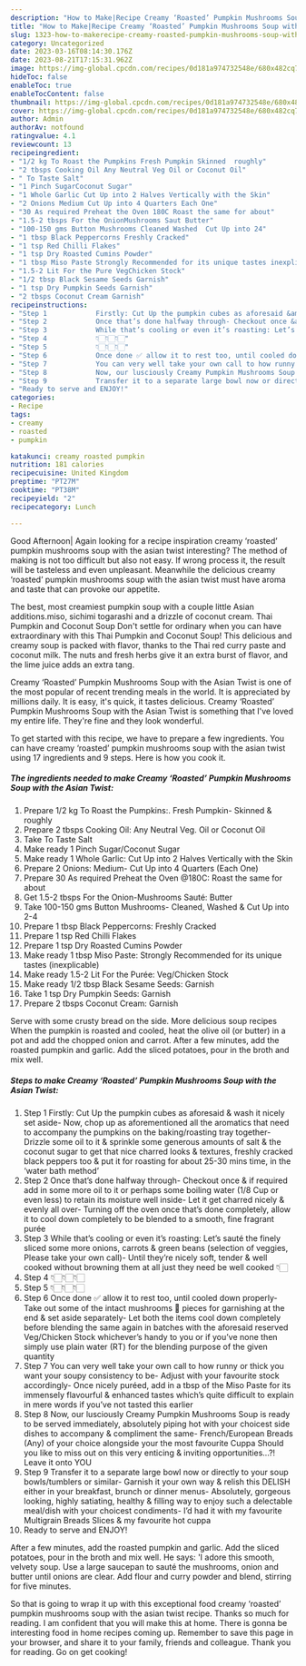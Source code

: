 ```yaml
---
description: "How to Make|Recipe Creamy ‘Roasted’ Pumpkin Mushrooms Soup with the Asian Twist {That is Delicious"
title: "How to Make|Recipe Creamy ‘Roasted’ Pumpkin Mushrooms Soup with the Asian Twist {That is Delicious"
slug: 1323-how-to-makerecipe-creamy-roasted-pumpkin-mushrooms-soup-with-the-asian-twist-that-is-delicious
category: Uncategorized
date: 2023-03-16T08:14:30.176Z
date: 2023-08-21T17:15:31.962Z
image: https://img-global.cpcdn.com/recipes/0d181a974732548e/680x482cq70/creamy-roasted-pumpkin-mushrooms-soup-with-the-asian-twist-recipe-main-photo.jpg
hideToc: false
enableToc: true
enableTocContent: false
thumbnail: https://img-global.cpcdn.com/recipes/0d181a974732548e/680x482cq70/creamy-roasted-pumpkin-mushrooms-soup-with-the-asian-twist-recipe-main-photo.jpg
cover: https://img-global.cpcdn.com/recipes/0d181a974732548e/680x482cq70/creamy-roasted-pumpkin-mushrooms-soup-with-the-asian-twist-recipe-main-photo.jpg
author: Admin
authorAv: notfound
ratingvalue: 4.1
reviewcount: 13
recipeingredient:
- "1/2 kg To Roast the Pumpkins Fresh Pumpkin Skinned  roughly"
- "2 tbsps Cooking Oil Any Neutral Veg Oil or Coconut Oil"
- " To Taste Salt"
- "1 Pinch SugarCoconut Sugar"
- "1 Whole Garlic Cut Up into 2 Halves Vertically with the Skin"
- "2 Onions Medium Cut Up into 4 Quarters Each One"
- "30 As required Preheat the Oven 180C Roast the same for about"
- "1.5-2 tbsps For the OnionMushrooms Saut Butter"
- "100-150 gms Button Mushrooms Cleaned Washed  Cut Up into 24"
- "1 tbsp Black Peppercorns Freshly Cracked"
- "1 tsp Red Chilli Flakes"
- "1 tsp Dry Roasted Cumins Powder"
- "1 tbsp Miso Paste Strongly Recommended for its unique tastes inexplicable"
- "1.5-2 Lit For the Pure VegChicken Stock"
- "1/2 tbsp Black Sesame Seeds Garnish"
- "1 tsp Dry Pumpkin Seeds Garnish"
- "2 tbsps Coconut Cream Garnish"
recipeinstructions:
- "Step 1            Firstly: Cut Up the pumpkin cubes as aforesaid &amp; wash it nicely set aside- Now, chop up as aforementioned all the aromatics that need to accompany the pumpkins on the baking/roasting tray together- Drizzle some oil to it &amp; sprinkle some generous amounts of salt &amp; the coconut sugar to get that nice charred looks &amp; textures, freshly cracked black peppers too &amp; put it for roasting for about 25-30 mins time, in the ‘water bath method’"
- "Step 2            Once that’s done halfway through- Checkout once &amp; if required add in some more oil to it or perhaps some boiling water (1/8 Cup or even less) to retain its moisture well inside- Let it get charred nicely &amp; evenly all over- Turning off the oven once that’s done completely, allow it to cool down completely to be blended to a smooth, fine fragrant purée"
- "Step 3            While that’s cooling or even it’s roasting: Let’s sauté the finely sliced some more onions, carrots &amp; green beans (selection of veggies, Please take your own call)- Until they’re nicely soft, tender &amp; well cooked without browning them at all just they need be well cooked 👇🏻"
- "Step 4            👇🏻👇🏻👇🏻"
- "Step 5            👇🏻👇🏻👇🏻"
- "Step 6            Once done ✅ allow it to rest too, until cooled down properly- Take out some of the intact mushrooms 🍄 pieces for garnishing at the end &amp; set aside separately- Let both the items cool down completely before blending the same again in batches with the aforesaid reserved Veg/Chicken Stock whichever’s handy to you or if you’ve none then simply use plain water (RT) for the blending purpose of the given quantity"
- "Step 7            You can very well take your own call to how runny or thick you want your soupy consistency to be- Adjust with your favourite stock accordingly- Once nicely puréed, add in a tbsp of the Miso Paste for its immensely flavourful &amp; enhanced tastes which’s quite difficult to explain in mere words if you’ve not tasted this earlier"
- "Step 8            Now, our lusciously Creamy Pumpkin Mushrooms Soup is ready to be served immediately, absolutely piping hot with your choicest side dishes to accompany &amp; compliment the same- French/European Breads (Any) of your choice alongside your the most favourite Cuppa  Should you like to miss out on this very enticing &amp; inviting opportunities…?!  Leave it onto YOU"
- "Step 9            Transfer it to a separate large bowl now or directly to your soup bowls/tumblers or similar- Garnish it your own way &amp; relish this DELISH either in your breakfast, brunch or dinner menus- Absolutely, gorgeous looking, highly satiating, healthy &amp; filling way to enjoy such a delectable meal/dish with your choicest condiments- I’d had it with my favourite Multigrain Breads Slices &amp; my favourite hot cuppa"
- "Ready to serve and ENJOY!"
categories:
- Recipe
tags:
- creamy
- roasted
- pumpkin

katakunci: creamy roasted pumpkin 
nutrition: 181 calories
recipecuisine: United Kingdom
preptime: "PT27M"
cooktime: "PT38M"
recipeyield: "2"
recipecategory: Lunch

---
```



Good Afternoon| Again looking for a recipe inspiration creamy ‘roasted’ pumpkin mushrooms soup with the asian twist interesting? The method of making is not too difficult but also not easy. If wrong process it, the result will be tasteless and even unpleasant. Meanwhile the delicious creamy ‘roasted’ pumpkin mushrooms soup with the asian twist must have aroma and taste that can provoke our appetite.





The best, most creamiest pumpkin soup with a couple little Asian additions.miso, sichimi togarashi and a drizzle of coconut cream. Thai Pumpkin and Coconut Soup Don&#39;t settle for ordinary when you can have extraordinary with this Thai Pumpkin and Coconut Soup! This delicious and creamy soup is packed with flavor, thanks to the Thai red curry paste and coconut milk. The nuts and fresh herbs give it an extra burst of flavor, and the lime juice adds an extra tang.

Creamy ‘Roasted’ Pumpkin Mushrooms Soup with the Asian Twist is one of the most popular of recent trending meals in the world. It is appreciated by millions daily. It is easy, it's quick, it tastes delicious. Creamy ‘Roasted’ Pumpkin Mushrooms Soup with the Asian Twist is something that I've loved my entire life. They're fine and they look wonderful.


To get started with this recipe, we have to prepare a few ingredients. You can have creamy ‘roasted’ pumpkin mushrooms soup with the asian twist using 17 ingredients and 9 steps. Here is how you cook it.

<!--inarticleads1-->

##### The ingredients needed to make Creamy ‘Roasted’ Pumpkin Mushrooms Soup with the Asian Twist:

1. Prepare 1/2 kg To Roast the Pumpkins:. Fresh Pumpkin- Skinned &amp; roughly
1. Prepare 2 tbsps Cooking Oil: Any Neutral Veg. Oil or Coconut Oil
1. Take  To Taste Salt
1. Make ready 1 Pinch Sugar/Coconut Sugar
1. Make ready 1 Whole Garlic: Cut Up into 2 Halves Vertically with the Skin
1. Prepare 2 Onions: Medium- Cut Up into 4 Quarters (Each One)
1. Prepare 30 As required Preheat the Oven @180C: Roast the same for about
1. Get 1.5-2 tbsps For the Onion-Mushrooms Sauté: Butter
1. Take 100-150 gms Button Mushrooms- Cleaned, Washed &amp; Cut Up into 2-4
1. Prepare 1 tbsp Black Peppercorns: Freshly Cracked
1. Prepare 1 tsp Red Chilli Flakes
1. Prepare 1 tsp Dry Roasted Cumins Powder
1. Make ready 1 tbsp Miso Paste: Strongly Recommended for its unique tastes (inexplicable)
1. Make ready 1.5-2 Lit For the Purée: Veg/Chicken Stock
1. Make ready 1/2 tbsp Black Sesame Seeds: Garnish
1. Take 1 tsp Dry Pumpkin Seeds: Garnish
1. Prepare 2 tbsps Coconut Cream: Garnish


Serve with some crusty bread on the side. More delicious soup recipes When the pumpkin is roasted and cooled, heat the olive oil (or butter) in a pot and add the chopped onion and carrot. After a few minutes, add the roasted pumpkin and garlic. Add the sliced potatoes, pour in the broth and mix well. 

<!--inarticleads2-->

##### Steps to make Creamy ‘Roasted’ Pumpkin Mushrooms Soup with the Asian Twist:

1. Step 1            Firstly: Cut Up the pumpkin cubes as aforesaid &amp; wash it nicely set aside- Now, chop up as aforementioned all the aromatics that need to accompany the pumpkins on the baking/roasting tray together- Drizzle some oil to it &amp; sprinkle some generous amounts of salt &amp; the coconut sugar to get that nice charred looks &amp; textures, freshly cracked black peppers too &amp; put it for roasting for about 25-30 mins time, in the ‘water bath method’
1. Step 2            Once that’s done halfway through- Checkout once &amp; if required add in some more oil to it or perhaps some boiling water (1/8 Cup or even less) to retain its moisture well inside- Let it get charred nicely &amp; evenly all over- Turning off the oven once that’s done completely, allow it to cool down completely to be blended to a smooth, fine fragrant purée
1. Step 3            While that’s cooling or even it’s roasting: Let’s sauté the finely sliced some more onions, carrots &amp; green beans (selection of veggies, Please take your own call)- Until they’re nicely soft, tender &amp; well cooked without browning them at all just they need be well cooked 👇🏻
1. Step 4            👇🏻👇🏻👇🏻
1. Step 5            👇🏻👇🏻👇🏻
1. Step 6            Once done ✅ allow it to rest too, until cooled down properly- Take out some of the intact mushrooms 🍄 pieces for garnishing at the end &amp; set aside separately- Let both the items cool down completely before blending the same again in batches with the aforesaid reserved Veg/Chicken Stock whichever’s handy to you or if you’ve none then simply use plain water (RT) for the blending purpose of the given quantity
1. Step 7            You can very well take your own call to how runny or thick you want your soupy consistency to be- Adjust with your favourite stock accordingly- Once nicely puréed, add in a tbsp of the Miso Paste for its immensely flavourful &amp; enhanced tastes which’s quite difficult to explain in mere words if you’ve not tasted this earlier
1. Step 8            Now, our lusciously Creamy Pumpkin Mushrooms Soup is ready to be served immediately, absolutely piping hot with your choicest side dishes to accompany &amp; compliment the same- French/European Breads (Any) of your choice alongside your the most favourite Cuppa  Should you like to miss out on this very enticing &amp; inviting opportunities…?!  Leave it onto YOU
1. Step 9            Transfer it to a separate large bowl now or directly to your soup bowls/tumblers or similar- Garnish it your own way &amp; relish this DELISH either in your breakfast, brunch or dinner menus- Absolutely, gorgeous looking, highly satiating, healthy &amp; filling way to enjoy such a delectable meal/dish with your choicest condiments- I’d had it with my favourite Multigrain Breads Slices &amp; my favourite hot cuppa
1. Ready to serve and ENJOY!

After a few minutes, add the roasted pumpkin and garlic. Add the sliced potatoes, pour in the broth and mix well. He says: &#39;I adore this smooth, velvety soup. Use a large saucepan to sauté the mushrooms, onion and butter until onions are clear. Add flour and curry powder and blend, stirring for five minutes. 

So that is going to wrap it up with this exceptional food creamy ‘roasted’ pumpkin mushrooms soup with the asian twist recipe. Thanks so much for reading. I am confident that you will make this at home. There is gonna be interesting food in home recipes coming up. Remember to save this page in your browser, and share it to your family, friends and colleague. Thank you for reading. Go on get cooking!
